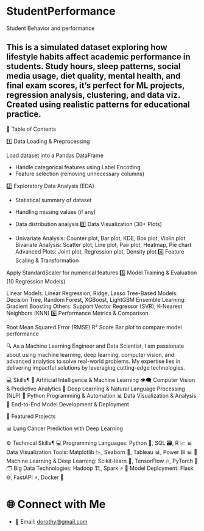 # StudentPerformance
Student Behavior and performance 

## This is a simulated dataset exploring how lifestyle habits affect academic performance in students.  Study hours, sleep patterns, social media usage, diet quality, mental health, and final exam scores, it’s perfect for ML projects, regression analysis, clustering, and data viz. Created using realistic patterns for educational practice.

📌 Table of Contents

1️⃣ Data Loading & Preprocessing

Load dataset into a Pandas DataFrame
- Handle categorical features using Label Encoding
- Feature selection (removing unnecessary columns)

2️⃣ Exploratory Data Analysis (EDA)

- Statistical summary of dataset
- Handling missing values (if any)
- Data distribution analysis
3️⃣ Data Visualization (30+ Plots)

- Univariate Analysis: Counter plot, Bar plot, KDE, Box plot, Violin plot
Bivariate Analysis: Scatter plot, Line plot, Pair plot, Heatmap, Pie chart
Advanced Plots: Joint plot, Regression plot, Density plot
4️⃣ Feature Scaling & Transformation

Apply StandardScaler for numerical features
5️⃣ Model Training & Evaluation (10 Regression Models)

Linear Models: Linear Regression, Ridge, Lasso
Tree-Based Models: Decision Tree, Random Forest, XGBoost, LightGBM
Ensemble Learning: Gradient Boosting
Others: Support Vector Regressor (SVR), K-Nearest Neighbors (KNN)
6️⃣ Performance Metrics & Comparison

Root Mean Squared Error (RMSE)
R² Score
Bar plot to compare model performance

🔍 As a Machine Learning Engineer and Data Scientist, I am passionate about using machine learning, deep learning, computer vision, and advanced analytics to solve real-world problems. My expertise lies in delivering impactful solutions by leveraging cutting-edge technologies.

💻 Skills¶
🤖 Artificial Intelligence & Machine Learning
👁️‍🗨️ Computer Vision & Predictive Analytics
🧠 Deep Learning & Natural Language Processing (NLP)
🐍 Python Programming & Automation
📊 Data Visualization & Analysis
🚀 End-to-End Model Development & Deployment


🚧 Featured Projects

📊 Lung Cancer Prediction with Deep Learning



⚙️ Technical Skills¶
💻 Programming Languages: Python 🐍, SQL 🗃️, R 📈
📊 Data Visualization Tools: Matplotlib 📉, Seaborn 🌊, Tableau 📊, Power BI 📊
🧠 Machine Learning & Deep Learning: Scikit-learn 🤖, TensorFlow 🔥, PyTorch 🧩
🗂️ Big Data Technologies: Hadoop 🏗️, Spark ⚡
🚀 Model Deployment: Flask 🌐, FastAPI ⚡, Docker 🐳


# 🌐 Connect with Me
-  📧 Email: dorothy@gmail.com

